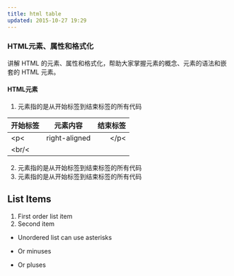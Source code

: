 ```yaml
---
title: html table
updated: 2015-10-27 19:29
---
```


### HTML元素、属性和格式化

讲解 HTML 的元素、属性和格式化，帮助大家掌握元素的概念、元素的语法和嵌套的 HTML 元素。

#### HTML元素

1. 元素指的是从开始标签到结束标签的所有代码

| 开始标签        | 元素内容       | 结束标签  |
| ------------- |:-------------:| --------:|
| &lt;p&lt;           | right-aligned | &lt;/p&lt;     |
| &lt;br/&lt;        |&nbsp;         |&nbsp;    |

2. 元素指的是从开始标签到结束标签的所有代码
3. 元素指的是从开始标签到结束标签的所有代码

## List Items

1. First order list item
2. Second item

* Unordered list can use asterisks
- Or minuses
+ Or pluses
